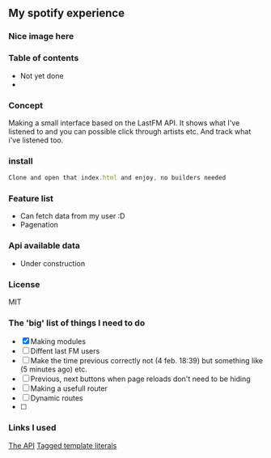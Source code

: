 ## My spotify experience

### Nice image here

### Table of contents

- Not yet done
-

### Concept

Making a small interface based on the LastFM API. It shows what I've listened to and you can possible click through artists etc. And track what i've listened too.

### install

```js
Clone and open that index.html and enjoy, no builders needed
```

### Feature list

- Can fetch data from my user :D
- Pagenation

### Api available data

- Under construction

### License

MIT

### The 'big' list of things I need to do

- [x] Making modules
- [ ] Diffent last FM users
- [ ] Make the time previous correctly not (4 feb. 18:39) but something like (5 minutes ago) etc.
- [ ] Previous, next buttons when page reloads don't need to be hiding
- [ ] Making a usefull router
- [ ] Dynamic routes
- [ ]

### Links I used

[The API](https://www.last.fm/api/show/user.getRecentTracks)
[Tagged template literals](https://wesbos.com/tagged-template-literals/)
